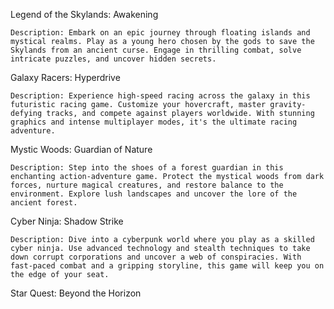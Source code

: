 Legend of the Skylands: Awakening

    Description: Embark on an epic journey through floating islands and mystical realms. Play as a young hero chosen by the gods to save the Skylands from an ancient curse. Engage in thrilling combat, solve intricate puzzles, and uncover hidden secrets.

Galaxy Racers: Hyperdrive

    Description: Experience high-speed racing across the galaxy in this futuristic racing game. Customize your hovercraft, master gravity-defying tracks, and compete against players worldwide. With stunning graphics and intense multiplayer modes, it's the ultimate racing adventure.

Mystic Woods: Guardian of Nature

    Description: Step into the shoes of a forest guardian in this enchanting action-adventure game. Protect the mystical woods from dark forces, nurture magical creatures, and restore balance to the environment. Explore lush landscapes and uncover the lore of the ancient forest.

Cyber Ninja: Shadow Strike

    Description: Dive into a cyberpunk world where you play as a skilled cyber ninja. Use advanced technology and stealth techniques to take down corrupt corporations and uncover a web of conspiracies. With fast-paced combat and a gripping storyline, this game will keep you on the edge of your seat.

Star Quest: Beyond the Horizon
